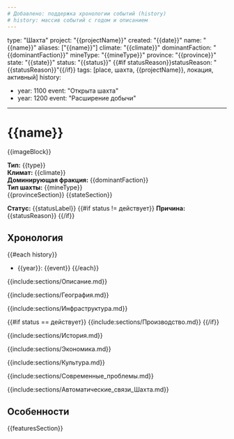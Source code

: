 ```yaml
---
# Добавлено: поддержка хронологии событий (history)
# history: массив событий с годом и описанием
---
```

type: "Шахта"
project: "{{projectName}}"
created: "{{date}}"
name: "{{name}}"
aliases: ["{{name}}"]
climate: "{{climate}}"
dominantFaction: "{{dominantFaction}}"
mineType: "{{mineType}}"
province: "{{province}}"
state: "{{state}}"
status: "{{status}}"
{{#if statusReason}}statusReason: "{{statusReason}}"{{/if}}
tags: [place, шахта, {{projectName}}, локация, активный]
history:
  - year: 1100
    event: "Открыта шахта"
  - year: 1200
    event: "Расширение добычи"
---

# {{name}}

{{imageBlock}}

**Тип:** {{type}}  
**Климат:** {{climate}}  
**Доминирующая фракция:** {{dominantFaction}}  
**Тип шахты:** {{mineType}}  
{{provinceSection}}
{{stateSection}}

**Статус:** {{statusLabel}}
{{#if status != действует}}
**Причина:** {{statusReason}}
{{/if}}

## Хронология
{{#each history}}
- {{year}}: {{event}}
{{/each}}

{{include:sections/Описание.md}}

{{include:sections/География.md}}

{{include:sections/Инфраструктура.md}}

{{#if status == действует}}
{{include:sections/Производство.md}}
{{/if}}

{{include:sections/История.md}}

{{include:sections/Экономика.md}}

{{include:sections/Культура.md}}

{{include:sections/Современные_проблемы.md}}

{{include:sections/Автоматические_связи_Шахта.md}}

## Особенности
{{featuresSection}}
